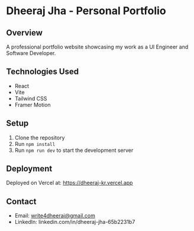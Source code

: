 # Dheeraj Jha - Personal Portfolio

## Overview
A professional portfolio website showcasing my work as a UI Engineer and Software Developer.

## Technologies Used
- React
- Vite
- Tailwind CSS
- Framer Motion

## Setup
1. Clone the repository
2. Run `npm install`
3. Run `npm run dev` to start the development server

## Deployment
Deployed on Vercel at: https://dheeraj-kr.vercel.app

## Contact
- Email: write4dheeraj@gmail.com
- LinkedIn: linkedin.com/in/dheeraj-jha-65b2231b7
